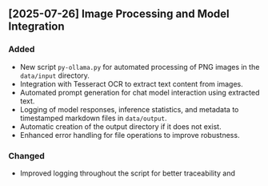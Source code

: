 ## [2025-07-26] Image Processing and Model Integration

### Added
- New script `py-ollama.py` for automated processing of PNG images in the `data/input` directory.
- Integration with Tesseract OCR to extract text content from images.
- Automated prompt generation for chat model interaction using extracted text.
- Logging of model responses, inference statistics, and metadata to timestamped markdown files in `data/output`.
- Automatic creation of the output directory if it does not exist.
- Enhanced error handling for file operations to improve robustness.

### Changed
- Improved logging throughout the script for better traceability and